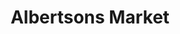 ---
title: "Albertsons Market"
url: /albuquerque/albertsons-market-rio-bravo-boulevard-southwest/
shop: supermarket
---